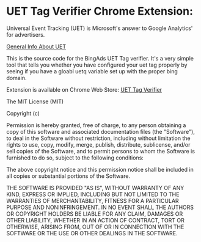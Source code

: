 # UET Tag Verifier Chrome Extension:

Universal Event Tracking (UET) is Microsoft's answer to Google Analytics' for
advertisers. 

[General Info About
UET](http://advertise.bingads.microsoft.com/en-us/universal-event-tracking)

This is the source code for the BingAds UET Tag verifier. It's a very simple
tool that tells you whether you have configured your uet tag properly by seeing
if you have a gloabl uetq variable set up with the proper bing domain.

Extension is available on Chrome Web Store:
[UET Tag
Verifier](https://chrome.google.com/webstore/detail/bingads-uet-tag-verifier/jnnkgljnkfkjjafcboldojaanekhcmgd)


The MIT License (MIT)

Copyright (c) <year> <copyright holders>

Permission is hereby granted, free of charge, to any person obtaining a copy
 of this software and associated documentation files (the "Software"), to deal
 in the Software without restriction, including without limitation the rights
 to use, copy, modify, merge, publish, distribute, sublicense, and/or sell
 copies of the Software, and to permit persons to whom the Software is
 furnished to do so, subject to the following conditions:

The above copyright notice and this permission notice shall be included in
 all copies or substantial portions of the Software.

THE SOFTWARE IS PROVIDED "AS IS", WITHOUT WARRANTY OF ANY KIND, EXPRESS OR
 IMPLIED, INCLUDING BUT NOT LIMITED TO THE WARRANTIES OF MERCHANTABILITY,
 FITNESS FOR A PARTICULAR PURPOSE AND NONINFRINGEMENT. IN NO EVENT SHALL THE
 AUTHORS OR COPYRIGHT HOLDERS BE LIABLE FOR ANY CLAIM, DAMAGES OR OTHER
 LIABILITY, WHETHER IN AN ACTION OF CONTRACT, TORT OR OTHERWISE, ARISING FROM,
 OUT OF OR IN CONNECTION WITH THE SOFTWARE OR THE USE OR OTHER DEALINGS IN
 THE SOFTWARE.
